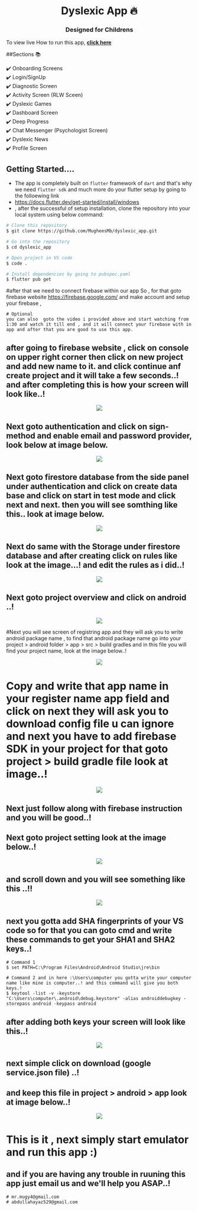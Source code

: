 <h1 align="center"> Dyslexic App 🔥 </h1> 
<h3 align="center"> Designed for Childrens </h3>

To view  live How to run this app, **[click here](https://www.youtube.com/watch?v=x3nJxGKv0t0&ab_channel=MugheesMb)**

##Sections 📚

✔️ Onboarding Screens\
✔️ Login/SignUp\
✔️ Diagnostic Screen\
✔️ Activity Screen (RLW Sceen)\
✔️ Dyslexic Games\
✔️ Dashboard Screen \
✔️ Deep Progress\
✔️ Chat Messenger (Psychologist Screen)\
✔️ Dyslexic News\
✔️ Profile Screen

## Getting Started....
- The app is completely built on `flutter` framework of `dart` and that's why we need `flutter sdk` and much more do your flutter setup by going to the folloewing link
- https://docs.flutter.dev/get-started/install/windows
-  , after the successful of setup installation, clone the repository into your local system using below command:

```bash
# Clone this repository
$ git clone https://github.com/MugheesMb/dyslexic_app.git

# Go into the repository
$ cd dyslexic_app

# Open project in VS code
$ code .

# Install dependencies by going to pubspec.yaml
$ flutter pub get

```

#after that we need to connect  firebase within our app So , for that goto firebase website https://firebase.google.com/  and make account and setup your firebase
,
```
# Optional
you can also  goto the video i provided above and start watching from 1:30 and watch it till end , and it will connect your firebase with in app and after that you are good to use this app.
```

## after going to firebase website , click on console on upper right corner then click on new project and add new name to it. and click continue anf create project and it will take a few seconds..! and after completing this is how your screen will look like..!


<p align="center">
  <kbd>
<img src="https://user-images.githubusercontent.com/62281201/172184367-7af9f5b8-cf1e-4e37-a9f2-04ba381a34c3.png"></img>
  </kbd>
</p>

## Next goto authentication  and click on sign-method and enable email and password provider, look below at image below.

<p align="center">
  <kbd>
<img src="https://user-images.githubusercontent.com/62281201/172187194-f645d2f2-e2d6-4d1d-bf3f-cc12fdf7d976.png"></img>
  </kbd>
</p>

## Next goto firestore database from the side panel under authentication and click on create data base and click on start in test mode and click next and next. then you will see somthing like this.. look at image below.

<p align="center">
  <kbd>
<img src="https://user-images.githubusercontent.com/62281201/172188521-99306892-1c8c-4360-aea0-eb120573a2e0.png"></img>
  </kbd>
</p>

## Next do same with the Storage under firestore database and after creating click on rules like look at the image...! and edit the rules as i did..!

<p align="center">
  <kbd>
<img src="https://user-images.githubusercontent.com/62281201/161072082-9d042768-0bd8-4007-8487-4b68e2f89129.png"></img>
  </kbd>
</p>


## Next goto project overview  and click on android ..!

<p align="center">
  <kbd>
<img src="https://user-images.githubusercontent.com/62281201/172189844-08699a38-d2fa-4998-92bc-2779d5c00119.png"></img>
  </kbd>
</p>

#Next you will see screen of registring app and they will ask you to write android package name , to find that android package name go into your project > android folder > app > src > build gradles and in this file you will find your project name, look at the image below..!

<p align="center">
  <kbd>
<img src="https://user-images.githubusercontent.com/62281201/161643006-83afd412-8af3-4319-9364-e2299e9b1ef1.png"></img>
  </kbd>
</p>

# Copy and write that app name in your register name app field and click on next they will ask you to download config file u can ignore and next you have to add firebase SDK in your project for that goto project > build gradle file look at image..!

<p align="center">
  <kbd>
<img src="https://user-images.githubusercontent.com/62281201/172191713-93f2cff1-7f29-46e7-ad09-62de5f4133f8.png"></img>
  </kbd>
</p>

## Next just follow along with firebase instruction and you will be good..!

## Next goto project setting look at the image below..!

<p align="center">
  <kbd>
<img src="https://user-images.githubusercontent.com/62281201/161636774-4b17a48a-b4d9-48d0-9db5-9fbc2fdcb529.png"></img>
  </kbd>
</p>

## and scroll down and you will see something like this ..!!

<p align="center">
  <kbd>
<img src="https://user-images.githubusercontent.com/62281201/161078438-b1eb3464-02da-4bb2-89bd-8ddbb6a7ea57.png"></img>
  </kbd>
</p>

## next you gotta add SHA fingerprints of your VS code so for that you can goto cmd and write these commands to get your SHA1 and SHA2 keys..!

```
# Command 1
$ set PATH=C:\Program Files\Android\Android Studio\jre\bin

# Command 2 and in here :\Users\computer you gotta write your computer name like mine is computer..! and this command will give you both keys.!
$ keytool -list -v -keystore "C:\Users\computer\.android\debug.keystore" -alias androiddebugkey -storepass android -keypass android
```
## after adding both keys your screen will look like this..!

<p align="center">
  <kbd>
<img src="https://user-images.githubusercontent.com/62281201/161079714-e9f7f2d0-0420-4f4f-9f93-85aebc3c75f7.png"></img>
  </kbd>
</p>

## next simple click on download  (google service.json file) ..!

## and keep this file in project > android > app look at image below..!


<p align="center">
  <kbd>
<img src="https://user-images.githubusercontent.com/62281201/172194978-0076dea6-7558-4b50-b41d-6cd42470c6fc.png"></img>
  </kbd>
</p>


# This is it , next simply start emulator and run this app :)

## and if you are having any trouble in ruuning this app just email us and we'll help you ASAP..!

```
# mr.mugy4@gmail.com
# abdullahayaz529@gmail.com

```














  

